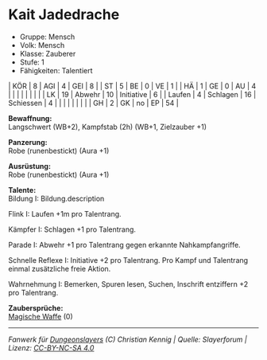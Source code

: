 # Kait Jadedrache  
- Gruppe: Mensch  
- Volk: Mensch  
- Klasse: Zauberer  
- Stufe: 1  
- Fähigkeiten: Talentiert  


| KÖR    | 8  | AGI      | 4  | GEI        | 8  |
| ST     | 5  | BE       | 0  | VE         | 1  |
| HÄ     | 1  | GE       | 0  | AU         | 4  |
|        |    |          |    |            |    |
| LK     | 19 | Abwehr   | 10 | Initiative | 6  |
| Laufen | 4  | Schlagen | 16 | Schiessen  | 4  |
|        |    |          |    |            |    |
| GH     | 2  | GK       | no | EP         | 54 |


**Bewaffnung:**  
Langschwert (WB+2), Kampfstab (2h) (WB+1, Zielzauber +1)

**Panzerung:**  
Robe (runenbestickt) (Aura +1)

**Ausrüstung:**  
Robe (runenbestickt) (Aura +1)

**Talente:**  
Bildung I: Bildung.description

Flink I: Laufen +1m pro Talentrang.

Kämpfer I: Schlagen +1 pro Talentrang.

Parade I: Abwehr +1 pro Talentrang gegen erkannte Nahkampfangriffe.

Schnelle Reflexe I: Initiative +2 pro Talentrang. Pro Kampf und Talentrang einmal zusätzliche freie Aktion.

Wahrnehmung I: Bemerken, Spuren lesen, Suchen, Inschrift entziffern +2 pro Talentrang.


**Zaubersprüche:**  
[Magische Waffe](/grw/zauber/magische-waffe.md) (0)




___
*Fanwerk für [Dungeonslayers](https://www.dungeonslayers.net/) (C) Christian Kennig | Quelle: Slayerforum | Lizenz: [CC-BY-NC-SA 4.0](https://creativecommons.org/licenses/by-nc-sa/4.0/deed.de)*